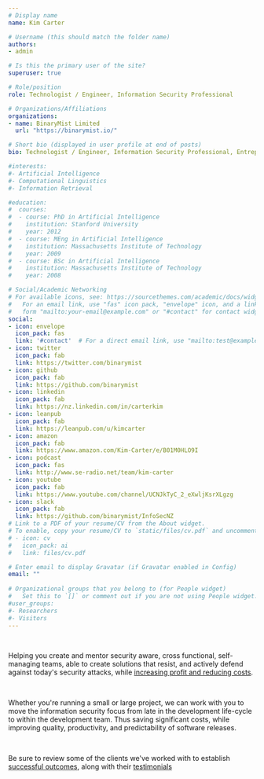 ```yaml
---
# Display name
name: Kim Carter

# Username (this should match the folder name)
authors:
- admin

# Is this the primary user of the site?
superuser: true

# Role/position
role: Technologist / Engineer, Information Security Professional

# Organizations/Affiliations
organizations:
- name: BinaryMist Limited
  url: "https://binarymist.io/"

# Short bio (displayed in user profile at end of posts)
bio: Technologist / Engineer, Information Security Professional, Entrepreneur and the founder of BinaryMist Ltd. OWASP NZ Chapter Leader. Certified Scrum Master. Facilitator, mentor and motivator of cross functional, self managing teams. With a solid 20 years of commercial industry experience across many domains.

#interests:
#- Artificial Intelligence
#- Computational Linguistics
#- Information Retrieval

#education:
#  courses:
#  - course: PhD in Artificial Intelligence
#    institution: Stanford University
#    year: 2012
#  - course: MEng in Artificial Intelligence
#    institution: Massachusetts Institute of Technology
#    year: 2009
#  - course: BSc in Artificial Intelligence
#    institution: Massachusetts Institute of Technology
#    year: 2008

# Social/Academic Networking
# For available icons, see: https://sourcethemes.com/academic/docs/widgets/#icons
#   For an email link, use "fas" icon pack, "envelope" icon, and a link in the
#   form "mailto:your-email@example.com" or "#contact" for contact widget.
social:
- icon: envelope
  icon_pack: fas
  link: '#contact'  # For a direct email link, use "mailto:test@example.org".
- icon: twitter
  icon_pack: fab
  link: https://twitter.com/binarymist
- icon: github
  icon_pack: fab
  link: https://github.com/binarymist
- icon: linkedin
  icon_pack: fab
  link: https://nz.linkedin.com/in/carterkim
- icon: leanpub
  icon_pack: fab
  link: https://leanpub.com/u/kimcarter
- icon: amazon
  icon_pack: fab
  link: https://www.amazon.com/Kim-Carter/e/B01M0HLO9I
- icon: podcast
  icon_pack: fas
  link: http://www.se-radio.net/team/kim-carter
- icon: youtube
  icon_pack: fab
  link: https://www.youtube.com/channel/UCNJkTyC_2_eXwljKsrXLgzg
- icon: slack
  icon_pack: fab
  link: https://github.com/binarymist/InfoSecNZ
# Link to a PDF of your resume/CV from the About widget.
# To enable, copy your resume/CV to `static/files/cv.pdf` and uncomment the lines below.  
# - icon: cv
#   icon_pack: ai
#   link: files/cv.pdf

# Enter email to display Gravatar (if Gravatar enabled in Config)
email: ""
  
# Organizational groups that you belong to (for People widget)
#   Set this to `[]` or comment out if you are not using People widget.  
#user_groups:
#- Researchers
#- Visitors
---
```


<br>

Helping you create and mentor security aware, cross functional, self-managing teams, able to create solutions that resist, and actively defend against today's security attacks, while [increasing profit and reducing costs](https://f0.holisticinfosecforwebdevelopers.com/chap06.html#leanpub-auto-cheapest-place-to-deal-with-defects).

<br>

Whether you're running a small or large project, we can work with you to move the information security focus from late in the development life-cycle to within the development team. Thus saving significant costs, while improving quality, productivity, and predictability of software releases.

<br>

Be sure to review some of the clients we've worked with to establish [successful outcomes](/#portfolio), along with their [testimonials](/tags/testimonial/)
